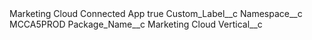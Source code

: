 <?xml version="1.0" encoding="UTF-8"?>
<CustomMetadata xmlns="http://soap.sforce.com/2006/04/metadata" xmlns:xsi="http://www.w3.org/2001/XMLSchema-instance" xmlns:xsd="http://www.w3.org/2001/XMLSchema">
    <label>Marketing Cloud Connected App</label>
    <protected>true</protected>
    <values>
        <field>Custom_Label__c</field>
        <value xsi:nil="true"/>
    </values>
    <values>
        <field>Namespace__c</field>
        <value xsi:type="xsd:string">MCCA5PROD</value>
    </values>
    <values>
        <field>Package_Name__c</field>
        <value xsi:type="xsd:string">Marketing Cloud</value>
    </values>
    <values>
        <field>Vertical__c</field>
        <value xsi:nil="true"/>
    </values>
</CustomMetadata>
